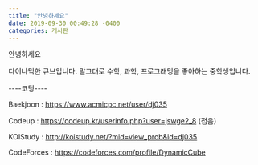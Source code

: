 ```yaml
---
title: "안녕하세요"
date: 2019-09-30 00:49:28 -0400
categories: 게시판
---
```



안녕하세요

다이나믹한 큐브입니다. 말그대로 수학, 과학, 프로그래밍을 좋아하는 중학생입니다.

----코딩----

Baekjoon : https://www.acmicpc.net/user/dj035

Codeup : https://codeup.kr/userinfo.php?user=jswge2_8 (접음)

KOIStudy : http://koistudy.net/?mid=view_prob&id=dj035

CodeForces : https://codeforces.com/profile/DynamicCube
